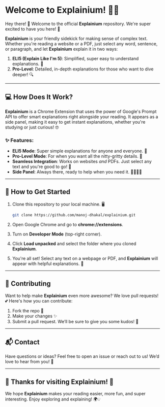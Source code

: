 
# **Welcome to Explainium!** 🧡✨

Hey there! 👋 Welcome to the official **Explainium** repository. We're super excited to have you here! 🎉

**Explainium** is your friendly sidekick for making sense of complex text. Whether you're reading a website or a PDF, just select any word, sentence, or paragraph, and let **Explainium** explain it in two ways:

1. **ELI5 (Explain Like I'm 5)**: Simplified, super easy to understand explanations. 🌈
2. **Pro-Level**: Detailed, in-depth explanations for those who want to dive deeper! 🔍

---

## 💻 How Does It Work?

**Explainium** is a Chrome Extension that uses the power of Google's Prompt API to offer smart explanations right alongside your reading. It appears as a side panel, making it easy to get instant explanations, whether you're studying or just curious! 🤓

### ✨ Features:
- **ELI5 Mode**: Super simple explanations for anyone and everyone. 🧸
- **Pro-Level Mode**: For when you want all the nitty-gritty details. 🔬
- **Seamless Integration**: Works on websites *and* PDFs. Just select any text and you're good to go! 📄
- **Side Panel**: Always there, ready to help when you need it. 🦸‍♀️🦸‍♂️

---

## 🚀 How to Get Started

1. Clone this repository to your local machine. 🖥️
   ```bash
   git clone https://github.com/manoj-dhakal/explainium.git
   ```

2. Open Google Chrome and go to **chrome://extensions**.
3. Turn on **Developer Mode** (top-right corner).
4. Click **Load unpacked** and select the folder where you cloned **Explainium**.
5. You're all set! Select any text on a webpage or PDF, and **Explainium** will appear with helpful explanations. 🎈

---

## 📝 Contributing

Want to help make **Explainium** even more awesome? We love pull requests! 💕 Here's how you can contribute:

1. Fork the repo 🍴
2. Make your changes ✨
3. Submit a pull request. We’ll be sure to give you some kudos! 🎉

---

## 📬 Contact

Have questions or ideas? Feel free to open an issue or reach out to us! We’d love to hear from you! 📣

---

## 🎉 Thanks for visiting **Explainium**! 🎉

We hope **Explainium** makes your reading easier, more fun, and super interesting. Enjoy exploring and explaining! 🌍💡
